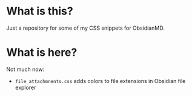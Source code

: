 # What is this? 
Just a repository for some of my CSS snippets for ObsidianMD.

# What is here?
Not much now:
- `file_attachmnents.css` adds colors to file extensions in Obsidian file explorer


